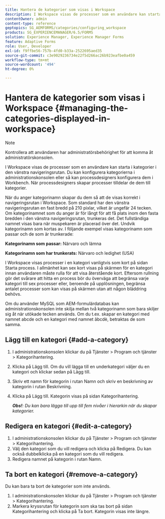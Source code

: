 ```yaml
---
title: Hantera de kategorier som visas i Workspace
description: I Workspace visas de processer som en användare kan starta i kategorier i den vänstra navigeringsrutan. Lär dig hur du kan hantera de här kategorierna som visas i Workspace.
contentOwner: admin
content-type: reference
geptopics: SG_AEMFORMS/categories/configuring_workspace
products: SG_EXPERIENCEMANAGER/6.5/FORMS
solution: Experience Manager, Experience Manager Forms
feature: Adaptive Forms
role: User, Developer
exl-id: f9ffbe56-757b-4fd0-b33a-2522695aed35
source-git-commit: c3e9029236734e22f5d266ac26b923eafbe0a459
workflow-type: tm+mt
source-wordcount: '494'
ht-degree: 0%

---
```


# Hantera de kategorier som visas i Workspace {#managing-the-categories-displayed-in-workspace}

>[!NOTE]
> 
> Kontrollera att användaren har administratörsbehörighet för att komma åt administratörskonsolen.

I Workspace visas de processer som en användare kan starta i kategorier i den vänstra navigeringsrutan. Du kan konfigurera kategorierna i administrationskonsolen eller så kan processdesigners konfigurera dem i Workbench. När processdesigners skapar processer tilldelar de dem till kategorier.

När du anger kategorinamn skapar du dem så att de visas korrekt i navigeringsrutan i Workspace. Som standard har den vänstra navigeringsrutan en fast bredd på 210 pixlar, vilket är ungefär 24 tecken. Om kategorinamnet som du anger är för långt för att få plats inom den fasta bredden i den vänstra navigeringsrutan, trunkeras det. Det fullständiga namnet visas bara när muspekaren är placerad över det. Undvik kategorinamn som kortas av. I följande exempel visas kategorinamn som passar och de som är trunkerade:

**Kategorinamn som passar:** Närvaro och lämna

**Kategorinamn som har trunkerats:** Närvaro och ledighet (USA)

I Workspace visas processer i en kategori vanligtvis som kort på sidan Starta process. I allmänhet kan sex kort visas på skärmen för en kategori innan användaren måste rulla för att visa återstående kort. Eftersom rullning gör det svårare att hitta en process bör du överväga att begränsa varje kategori till sex processer eller, beroende på upplösningen, begränsa antalet processer som kan visas på skärmen utan att någon bläddring behövs.

Om du använder MySQL som AEM-formulärdatabas kan administrationskonsolen inte skilja mellan två kategorinamn som bara skiljer sig åt när utökade tecken används. Om du t.ex. skapar en kategori med namnet abcde och en kategori med namnet âbcdè, betraktas de som samma.

## Lägg till en kategori {#add-a-category}

1. I administrationskonsolen klickar du på Tjänster > Program och tjänster > Kategorihantering.
1. Klicka på Lägg till. Om du vill lägga till en underkategori väljer du en kategori och klickar sedan på Lägg till.
1. Skriv ett namn för kategorin i rutan Namn och skriv en beskrivning av kategorin i rutan Beskrivning.
1. Klicka på Lägg till. Kategorin visas på sidan Kategorihantering.

   ***Obs!**: Du kan bara lägga till upp till fem nivåer i hierarkin när du skapar kategorier.*

## Redigera en kategori {#edit-a-category}

1. I administrationskonsolen klickar du på Tjänster > Program och tjänster > Kategorihantering.
1. Välj den kategori som du vill redigera och klicka på Redigera. Du kan också dubbelklicka på en kategori som du vill redigera.
1. Redigera namnet på kategorin i rutan Namn.

## Ta bort en kategori {#remove-a-category}

Du kan bara ta bort de kategorier som inte används.

1. I administrationskonsolen klickar du på Tjänster > Program och tjänster > Kategorihantering.
1. Markera kryssrutan för kategorin som ska tas bort på sidan Kategorihantering och klicka på Ta bort. Kategorin visas inte längre.
